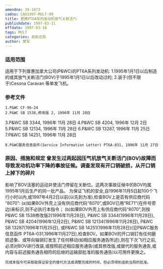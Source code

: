 ```yaml
---
amendno: 39-1873
cadno: CAD1997-MULT-09
title: 更换PT6A系列发动机放气关断活门
publishdate: 1997-03-11
effdate: 1997-03-18
tags: MULT
categories: 民航总局
author: 樊军
---
```


### 适用范围 
适用于下列普惠加拿大公司(P&WC)的PT6A系列发动机:
1.1995年1月1日以后制造的或其放气关断活门(BOV)于1995年1月1日以后改动过的;
2.装于(但不限于)Cessna Caravan 等单发飞机。

<!--more-->
### 参考文件
    1.P&WC CF-96-24 
    2.P&WC SB 1538,修改版 2, 1996年 11月 28日 
3.P&WC
 SB 3344, 1996年 11月 28日 
4.P&WC
 SB 4204, 1996年 12月 2日 
5.P&WC
 SB 12134, 1996年 11月 28日 
6.P&WC
 SB 13287, 1996年 11月 25日 
7.P&WC
 SB 14251, 1996年 11月 28日

    8.P&WC服务信息函件(Service Information Letter) PT6A-031, 1996年 11月 27日

### 原因、措施和规定 曾发生过两起因压气机放气关断活门(BOV)故障而导致发动机功率下降的事故征候。调查发现有开口销破损，从开口销上掉下的碎片
       
影响了BOV活塞的运动并使活门停留在关断位。这两次事故征候中的BOV均属1995年1月后生产的同一批产品。 
    为保证飞机的安全,自1996年11月5日起100个飞行小时以内,或1997年4月2日以前(以先到为准),检查BOV上是否有供应商代码 “8070”: 
(a)如果BOV外壳上没有供应商代码“8070”,或BOV已用“RE71”(在件号旁边)来标识,则不必执行本指令； 
(b)如果BOV外壳上有供应商代码“8070”,则按P&WC SB 1538修改版2(1996年11月28日), P&WC SB 3344(1996年11月28日), P&WC SB 4204(1996年12月2日), P&WC SB 12134(1996年11月28日), P&WC SB 13287(1996年11月25日), 或P&WC SB 14251(1996年11月28日)(见P&WC服务信息函件 PT6A-031,1996年11月27日),检查BOV。如果BOV的开口销钉有任何磨损迹象、或导向轴销钉发生了任何移动(如相应服务通告所述),则在下次飞行之前,必须对BOV进行改装,或按照前述相应服务通告(或其修改版,或替代的服务通告,或内容与前述服务通告相符的后继的运输部批准的服务通告)以可用件更换之。 

    完成本指令可采取能保证安全的替代方法或调整完成的时间，但必须得到适航当局的批准。
